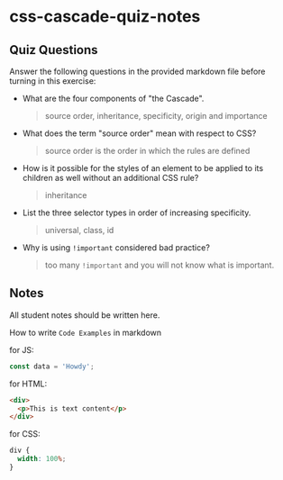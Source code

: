 # css-cascade-quiz-notes

## Quiz Questions

Answer the following questions in the provided markdown file before turning in this exercise:

- What are the four components of "the Cascade".
  > source order, inheritance, specificity, origin and importance
- What does the term "source order" mean with respect to CSS?
  > source order is the order in which the rules are defined
- How is it possible for the styles of an element to be applied to its children as well without an additional CSS rule?
  > inheritance
- List the three selector types in order of increasing specificity.
  > universal, class, id
- Why is using `!important` considered bad practice?
  > too many `!important` and you will not know what is important.

## Notes

All student notes should be written here.

How to write `Code Examples` in markdown

for JS:

```javascript
const data = 'Howdy';
```

for HTML:

```html
<div>
  <p>This is text content</p>
</div>
```

for CSS:

```css
div {
  width: 100%;
}
```
